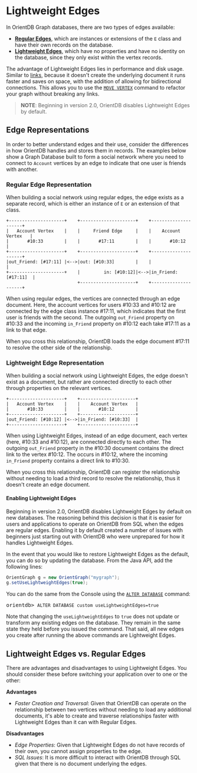 
# Lightweight Edges

In OrientDB Graph databases, there are two types of edges available: 

- [**Regular Edges**](#regular-edge-representation), which are instances or extensions of the `E` class and have their own records on the database.
- [**Lightweight Edges**](#lightweight-edge-representation), which have no properties and have no identity on the database, since they only exist within the vertex records.

The advantage of Lightweight Edges lies in performance and disk usage.  Similar to [links](../datamodeling/Concepts.md#relationships), because it doesn't create the underlying document it runs faster and saves on space, with the addition of allowing for bidirectional connections.  This allows you to use the [`MOVE VERTEX`](../sql/SQL-Move-Vertex.md) command to refactor your graph without breaking any links.

>**NOTE**: Beginning in version 2.0, OrientDB disables Lightweight Edges by default.


## Edge Representations

In order to better understand edges and their use, consider the differences in how OrientDB handles and stores them in records.  The examples below show a Graph Database built to form a social network where you need to connect to `Account` vertices by an edge to indicate that one user is friends with another.


### Regular Edge Representation

When building a social network using regular edges, the edge exists as a separate record, which is either an instance of `E` or an extension of that class.

```
+---------------------+    +---------------------+    +---------------------+  
|   Account Vertex    |    |     Friend Edge     |    |    Account Vertex   |
|       #10:33        |    |       #17:11        |    |       #10:12        |
+---------------------+    +---------------------+    +---------------------+
|out_Friend: [#17:11] |<-->|out: [#10:33]        |    |                     |
+---------------------+    |         in: [#10:12]|<-->|in_Friend: [#17:11]  |
                           +---------------------+    +---------------------+
```

When using regular edges, the vertices are connected through an edge document.  Here, the account vertices for users #10:33 and #10:12 are connected by the edge class instance #17:11, which indicates that the first user is friends with the second.  The outgoing `out_Friend` property on #10:33 and the incoming `in_Friend` property on #10:12 each take #17:11 as a link to that edge.  

When you cross this relationship, OrientDB loads the edge document #17:11  to resolve the other side of the relationship.


### Lightweight Edge Representation

When building a social network using Lightweight Edges, the edge doesn't exist as a document, but rather are connected directly to each other through properties on the relevant vertices.

```
+---------------------+    +---------------------+
|   Account Vertex    |    |    Account Vertex   |
|       #10:33        |    |       #10:12        |
+---------------------+    +---------------------+
|out_Friend: [#10:12] |<-->|in_Friend: [#10:33]  |
+---------------------+    +---------------------+
```

When using Lightweight Edges, instead of an edge document, each vertex (here, #10:33 and #10:12), are connected directly to each other.  The outgoing `out_Friend` property in the #10:30 document contains the direct link to the vertex #10:12.  The occurs in #10:12, where the incoming `in_Friend` property contains a direct link to #10:30.

When you cross this relationship, OrientDB can register the relationship without needing to load a third record to resolve the relationship, thus it doesn't create an edge document.

#### Enabling Lightweight Edges

Beginning in version 2.0, OrientDB disables Lightweight Edges by default on new databases.  The reasoning behind this decision is that it is easier for users and applications to operate on OrientDB from SQL when the edges are regular edges.  Enabling it by default created a number of issues with beginners just starting out with OrientDB who were unprepared for how it handles Lightweight Edges.

In the event that you would like to restore Lightweight Edges as the default, you can do so by updating the database.  From the Java API, add the following lines:


```java
OrientGraph g = new OrientGraph("mygraph");
g.setUseLightweightEdges(true);
```

You can do the same from the Console using the [`ALTER DATABASE`](../sql/SQL-Alter-Database.md) command:

<pre>
orientdb> <code class="lang-sql userinput">ALTER DATABASE custom useLightweightEdges=true</code>
</pre>

Note that changing the `useLightweightEdges` to `true` does not update or transform any existing edges on the database.  They remain in the same state they held before you issued the command.  That said, all new edges you create after running the above commands are Lightweight Edges.



## Lightweight Edges vs. Regular Edges


There are advantages and disadvantages to using Lightweight Edges.  You should consider these before switching your application over to one or the other:

**Advantages**

- *Faster Creation and Traversal*: Given that OrientDB can operate on the relationship between two vertices without needing to load any additional documents, it's able to create and traverse relationships faster with Lightweight Edges than it can with Regular Edges.

**Disadvantages**

- *Edge Properties*: Given that Lightweight Edges do not have records of their own, you cannot assign properties to the edge.
- *SQL Issues*: It is more difficult to interact with OrientDB through SQL given that there is no document underlying the edges.




